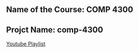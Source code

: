 ## Name of the Course: COMP 4300
## Projct Name: comp-4300

[Youtube Playlist](https://www.youtube.com/playlist?list=PL_xRyXins84_Sq7yZkxGP_MgYAH-Zo8Uu)  
